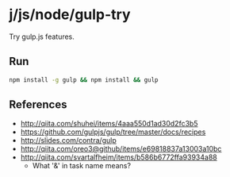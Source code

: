 j/js/node/gulp-try
========

Try gulp.js features.



Run
----

```sh
npm install -g gulp && npm install && gulp
```


References
-----------

* http://qiita.com/shuhei/items/4aaa550d1ad30d2fc3b5
* https://github.com/gulpjs/gulp/tree/master/docs/recipes
* http://slides.com/contra/gulp
* http://qiita.com/oreo3@github/items/e69818837a13003a10bc
* http://qiita.com/svartalfheim/items/b586b6772ffa93934a88
  * What '&' in task name means?

